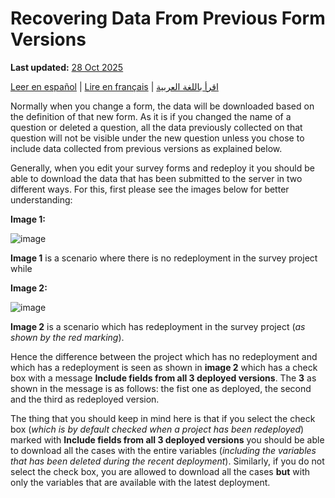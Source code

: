 # Recovering Data From Previous Form Versions
**Last updated:** <a href="https://github.com/kobotoolbox/docs/blob/c8c238efa59b04f403f13c150b018e1807c66d5c/source/recovering_previous_formdata.md" class="reference">28 Oct 2025</a>

<a href="es/recovering_previous_formdata.html">Leer en español</a> | <a href="fr/recovering_previous_formdata.html">Lire en français</a> | <a href="ar/recovering_previous_formdata.html">اقرأ باللغة العربية</a>

Normally when you change a form, the data will be downloaded based on the definition of that new form. As it is if you changed the name of a question or deleted a question, all the data previously collected on that question will not be visible under the new question unless you chose to include data collected from previous versions as explained below. 

Generally, when you edit your survey forms and redeploy it you should be able to download the data that has been submitted to the server in two different ways. For this, first please see the images below for better understanding:

**Image 1:**

![image](/images/recovering_previous_formdata/no_redeployment.jpg)

**Image 1** is a scenario where there is no redeployment in the survey project while 

**Image 2:**

![image](/images/recovering_previous_formdata/redeployment.jpg)

**Image 2** is a scenario which has redeployment in the survey project (*as shown by the red marking*).

Hence the difference between the project which has no redeployment and which has a redeployment is seen as shown in **image 2** which has a check box with a message **Include fields from all 3 deployed versions**. The **3** as shown in the message is as follows: the fist one as deployed, the second and the third as redeployed version.

The thing that you should keep in mind here is that if you select the check box (*which is by default checked when a project has been redeployed*) marked with **Include fields from all 3 deployed versions** you should be able to download all the cases with the entire variables (*including the variables that has been deleted during the recent deployment*). Similarly, if you do not select the check box, you are allowed to download all the cases **but** with only the variables that are available with the latest deployment.
